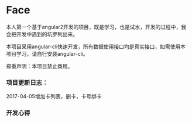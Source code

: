 # Face

本人第一个基于angular2开发的项目，既是学习，也是试水，开发的过程中，我会把开发中遇到的坑罗列出来。

本项目采用angular-cli快速开发，所有数据使用接口均是真实接口，如需使用本项目学习，请自行安装angular-cli。

郑重声明：本项目禁止商用。

### 项目更新日志：

2017-04-05增加卡列表，删卡，卡号绑卡


### 开发心得
